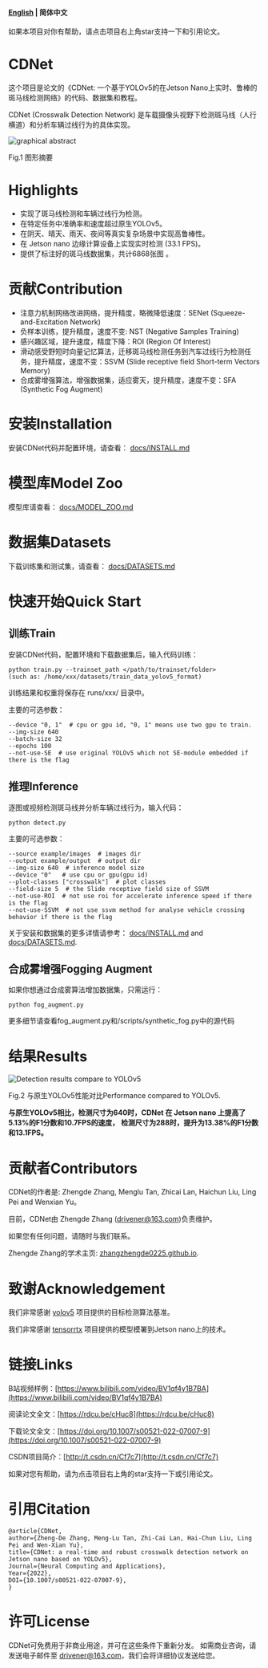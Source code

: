 
#### [English](https://github.com/zhangzhengde0225/CDNet) | 简体中文

如果本项目对你有帮助，请点击项目右上角star支持一下和引用论文。

# CDNet

这个项目是论文的《CDNet: 一个基于YOLOv5的在Jetson Nano上实时、鲁棒的斑马线检测网络》的代码、数据集和教程。

CDNet (Crosswalk Detection Network) 是车载摄像头视野下检测斑马线（人行横道）和分析车辆过线行为的具体实现。

![graphical abstract](https://github.com/zhangzhengde0225/CDNet/blob/master/data/graphical_abstract.jpg)

Fig.1 图形摘要

# Highlights
+ 实现了斑马线检测和车辆过线行为检测。
+ 在特定任务中准确率和速度超过原生YOLOv5。
+ 在阴天、晴天、雨天、夜间等真实复杂场景中实现高鲁棒性。
+ 在 Jetson nano 边缘计算设备上实现实时检测 (33.1 FPS)。
+ 提供了标注好的斑马线数据集，共计6868张图 。

# 贡献Contribution

+ 注意力机制网络改进网络，提升精度，略微降低速度：SENet (Squeeze-and-Excitation Network)
+ 负样本训练，提升精度，速度不变: NST (Negative Samples Training)
+ 感兴趣区域，提升速度，精度下降：ROI (Region Of Interest)
+ 滑动感受野短时向量记忆算法，迁移斑马线检测任务到汽车过线行为检测任务，提升精度，速度不变：SSVM (Slide receptive field Short-term Vectors Memory)
+ 合成雾增强算法，增强数据集，适应雾天，提升精度，速度不变：SFA (Synthetic Fog Augment)

# 安装Installation
安装CDNet代码并配置环境，请查看：
[docs/INSTALL.md](https://github.com/zhangzhengde0225/CDNet/blob/master/docs/INSTALL.md)

# 模型库Model Zoo
模型库请查看：
[docs/MODEL_ZOO.md](https://github.com/zhangzhengde0225/CDNet/blob/master/docs/MODEL_ZOO.md)

# 数据集Datasets
下载训练集和测试集，请查看：
[docs/DATASETS.md](https://github.com/zhangzhengde0225/CDNet/blob/master/docs/DATASETS.md)

# 快速开始Quick Start
## 训练Train

安装CDNet代码，配置环境和下载数据集后，输入代码训练：
```
python train.py --trainset_path </path/to/trainset/folder>
(such as: /home/xxx/datasets/train_data_yolov5_format) 
```
训练结果和权重将保存在 runs/xxx/ 目录中。

主要的可选参数：
```
--device "0, 1"  # cpu or gpu id, "0, 1" means use two gpu to train.
--img-size 640 
--batch-size 32 
--epochs 100 
--not-use-SE  # use original YOLOv5 which not SE-module embedded if there is the flag
```

## 推理Inference
逐图或视频检测斑马线并分析车辆过线行为，输入代码：
```
python detect.py
```

主要的可选参数：
```
--source example/images  # images dir
--output example/output  # output dir
--img-size 640  # inference model size
--device "0"   # use cpu or gpu(gpu id)
--plot-classes ["crosswalk"]  # plot classes
--field-size 5  # the Slide receptive field size of SSVM 
--not-use-ROI  # not use roi for accelerate inference speed if there is the flag
--not-use-SSVM  # not use ssvm method for analyse vehicle crossing behavior if there is the flag
```

关于安装和数据集的更多详情请参考：
[docs/INSTALL.md](https://github.com/zhangzhengde0225/CDNet/blob/master/docs/INSTALL.md) and [docs/DATASETS.md](https://github.com/zhangzhengde0225/CDNet/blob/master/docs/DATASETS.md).

## 合成雾增强Fogging Augment
如果你想通过合成雾算法增加数据集，只需运行：
```
python fog_augment.py
```
更多细节请查看fog_augment.py和/scripts/synthetic_fog.py中的源代码

# 结果Results

![Detection results compare to YOLOv5](https://github.com/zhangzhengde0225/CDNet/blob/master/data/Detection%20results%20compare%20to%20YOLOv5.jpg)

Fig.2 与原生YOLOv5性能对比Performance compared to YOLOv5.

**与原生YOLOv5相比，检测尺寸为640时，CDNet 在 Jetson nano 上提高了5.13%的F1分数和10.7FPS的速度，**
**检测尺寸为288时，提升为13.38%的F1分数和13.1FPS。**

# 贡献者Contributors
CDNet的作者是: Zhengde Zhang, Menglu Tan, Zhicai Lan, Haichun Liu, Ling Pei and Wenxian Yu。

目前，CDNet由
Zhengde Zhang (drivener@163.com)负责维护。

如果您有任何问题，请随时与我们联系。

Zhengde Zhang的学术主页: [zhangzhengde0225.github.io](https://zhangzhengde0225.github.io).

# 致谢Acknowledgement

我们非常感谢
[yolov5](https://github.com/ultralytics/yolov5) 
项目提供的目标检测算法基准。

我们非常感谢
[tensorrtx](https://github.com/wang-xinyu/tensorrtx)
项目提供的模型模署到Jetson nano上的技术。

# 链接Links

B站视频样例：[https://www.bilibili.com/video/BV1qf4y1B7BA](https://www.bilibili.com/video/BV1qf4y1B7BA)

阅读论文全文：[https://rdcu.be/cHuc8](https://rdcu.be/cHuc8)

下载论文全文：[https://doi.org/10.1007/s00521-022-07007-9](https://doi.org/10.1007/s00521-022-07007-9)

CSDN项目简介：[http://t.csdn.cn/Cf7c7](http://t.csdn.cn/Cf7c7)

如果对您有帮助，请为点击项目右上角的star支持一下或引用论文。

# 引用Citation
```
@article{CDNet,
author={Zheng-De Zhang, Meng-Lu Tan, Zhi-Cai Lan, Hai-Chun Liu, Ling Pei and Wen-Xian Yu},
title={CDNet: a real-time and robust crosswalk detection network on Jetson nano based on YOLOv5},
Journal={Neural Computing and Applications}, 
Year={2022},
DOI={10.1007/s00521-022-07007-9},
}
```


# 许可License
CDNet可免费用于非商业用途，并可在这些条件下重新分发。 如需商业咨询，请发送电子邮件至
drivener@163.com，我们会将详细协议发送给您。









